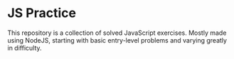 # JS Practice


This repository is a collection of solved JavaScript exercises.
Mostly made using NodeJS, starting with basic entry-level problems and varying greatly in difficulty.